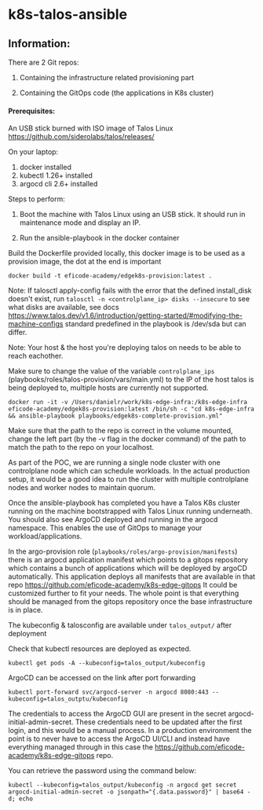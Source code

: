 # k8s-talos-ansible

## Information:
There are 2 Git repos:
1. Containing the infrastructure related provisioning part

2. Containing the GitOps code (the applications in K8s cluster) 

#### Prerequisites:
An USB stick burned with ISO image of Talos Linux https://github.com/siderolabs/talos/releases/

On your laptop:
1. docker installed
2. kubectl 1.26+ installed
3. argocd cli 2.6+ installed

Steps to perform:

1. Boot the machine with Talos Linux using an USB stick. It should run in maintenance mode and display an IP.

2. Run the ansible-playbook in the docker container

Build the Dockerfile provided locally, this docker image is to be used as a provision image, the dot at the end is important

```docker build -t eficode-academy/edgek8s-provision:latest .``` 

Note: If talosctl apply-config fails with the error that the defined install_disk doesn't exist, run ```talosctl -n <controlplane_ip> disks --insecure``` to see what disks are available, see docs https://www.talos.dev/v1.6/introduction/getting-started/#modifying-the-machine-configs standard predefined in the playbook is /dev/sda but can differ.

Note: Your host & the host you're deploying talos on needs to be able to reach eachother. 

Make sure to change the value of the variable ```controlplane_ips``` (playbooks/roles/talos-provision/vars/main.yml) to the IP of the host talos is being deployed to, multiple hosts are currently not supported.

```docker run -it -v /Users/danielr/work/k8s-edge-infra:/k8s-edge-infra eficode-academy/edgek8s-provision:latest /bin/sh -c "cd k8s-edge-infra && ansible-playbook playbooks/edgek8s-complete-provision.yml"```

Make sure that the path to the repo is correct in the volume mounted, change the left part (by the -v flag in the docker command) of the path to match the path to the repo on your localhost.

As part of the POC, we are running a single node cluster with one controlplane node which can schedule workloads. In the actual production setup, it would be a good idea to run the cluster with multiple controlplane nodes and worker nodes to maintain quorum.

Once the ansible-playbook has completed you have a Talos K8s cluster running on the machine bootstrapped with Talos Linux running underneath. You should also see ArgoCD deployed and running in the argocd namespace. This enables the use of GitOps to manage your workload/applications.

In the argo-provision role (```playbooks/roles/argo-provision/manifests```) there is an argocd application manifest which points to a gitops repository which contains a bunch of applications which will be deployed by argoCD automatically. This application deploys all manifests that are available in that repo https://github.com/eficode-academy/k8s-edge-gitops It could be customized further to fit your needs. The whole point is that everything should be managed from the gitops repository once the base infrastructure is in place.

The kubeconfig & talosconfig are available under ```talos_output/``` after deployment

Check that kubectl resources are deployed as expected.

```kubectl get pods -A --kubeconfig=talos_output/kubeconfig```

ArgoCD can be accessed on the link after port forwarding 

```kubectl port-forward svc/argocd-server -n argocd 8080:443 --kubeconfig=talos_outptu/kubeconfig``` 

The credentials to access the ArgoCD GUI are present in the secret argocd-initial-admin-secret. These credentials need to be updated after the first login, and this would be a manual process. In a production environment the point is to never have to access the ArgoCD UI/CLI and instead have everything managed through in this case the https://github.com/eficode-academy/k8s-edge-gitops repo.

You can retrieve the password using the command below:

```kubectl --kubeconfig=talos_output/kubeconfig -n argocd get secret argocd-initial-admin-secret -o jsonpath="{.data.password}" | base64 -d; echo```